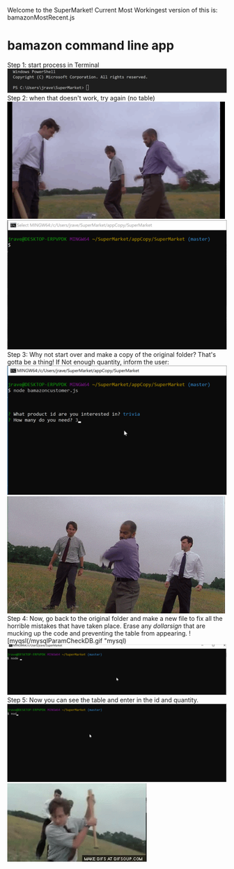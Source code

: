 Welcome to the SuperMarket!
Current Most Workingest version of this is: bamazonMostRecent.js
# bamazon command line app
Step 1: start process in Terminal
![1](enterNodeCmd.gif "cmdLine1")
Step 2: when that doesn't work, try again (no table)
![OS1](/officespace1.gif "officespace1")
![2](/enterNodeCmd2.gif "cmdLine2")
Step 3: Why not start over and make a copy of the original folder? That's gotta be a thing!
If Not enough quantity, inform the user:
![3](/enterNodeCmd3.gif "cmdLine3")
![OS2](/officespace2.gif "officespace2")
Step 4: Now, go back to the original folder and make a new file to fix all the horrible mistakes that have taken place. Erase any $dollar sign$ that are mucking up the code and preventing the table from appearing.
![myqsl(/mysqlParamCheckDB.gif "mysql)
![4](/enterNodeCmd4.gif "cmdLine4")
Step 5: Now you can see the table and enter in the id and quantity.
![5](/enterNodeCmd5.gif "cmdLine5")
![OS3](/offficespace3.gif "officespace3")
